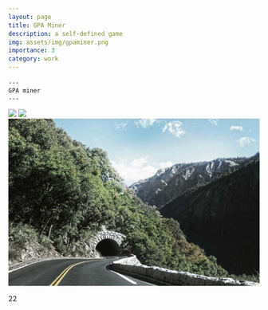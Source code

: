 ```yaml
---
layout: page
title: GPA Miner
description: a self-defined game
img: assets/img/gpaminer.png
importance: 3
category: work
---
```



    ---
    GPA miner
    ---



<img src='/workspaces/zrbpkuyp.github.io/assets/img/publication_preview/brownian-motion.gif' />

<img src='/workspaces/zrbpkuyp.github.io/assets/img/1.jpg' />

<img src='assets/img/1.jpg' />

22